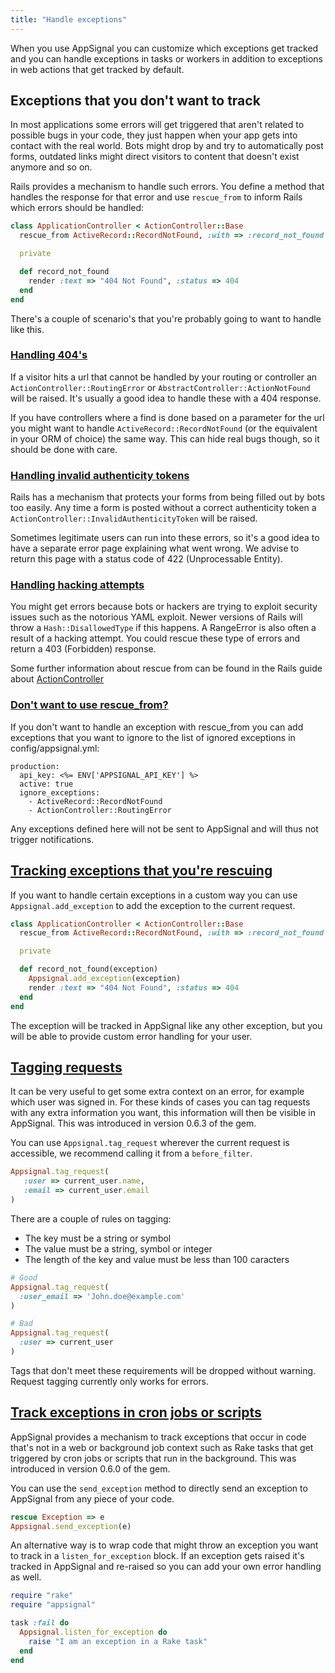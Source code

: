 ```yaml
---
title: "Handle exceptions"
---
```


When you use AppSignal you can customize which exceptions get tracked and
you can handle exceptions in tasks or workers in addition to exceptions
in web actions that get tracked by default.

## Exceptions that you don't want to track

In most applications some errors will get triggered that aren't related
to possible bugs in your code, they just happen when your app gets into
contact with the real world. Bots might drop by and try to automatically
post forms, outdated links might direct visitors to content that doesn't
exist anymore and so on.

Rails provides a mechanism to handle such errors. You define a method
that handles the response for that error and use `rescue_from` to
inform Rails which errors should be handled:

```ruby
class ApplicationController < ActionController::Base
  rescue_from ActiveRecord::RecordNotFound, :with => :record_not_found

  private

  def record_not_found
    render :text => "404 Not Found", :status => 404
  end
end
```

There's a couple of scenario's that you're probably going to want to handle
like this.

### [Handling 404's](#404)

If a visitor hits a url that cannot be handled by your routing or
controller an `ActionController::RoutingError` or
`AbstractController::ActionNotFound` will be raised. It's usually a
good idea to handle these with a 404 response.

If you have controllers where a find is done based on a parameter for
the url you might want to handle `ActiveRecord::RecordNotFound` (or the
equivalent in your ORM of choice) the same way. This can hide real bugs
though, so it should be done with care.

### [Handling invalid authenticity tokens](#invalid_authenticity_tokens)

Rails has a mechanism that protects your forms from being filled out by
bots too easily. Any time a form is posted without a correct authenticity
token a `ActionController::InvalidAuthenticityToken` will be raised.

Sometimes legitimate users can run into these errors, so it's a good
idea to have a separate error page explaining what went wrong. We advise
to return this page with a status code of 422 (Unprocessable Entity).

### [Handling hacking attempts](#hacking-attempts)

You might get errors because bots or hackers are trying to exploit
security issues such as the notorious YAML exploit. Newer versions of
Rails will throw a `Hash::DisallowedType` if this happens. A RangeError is
also often a result of a hacking attempt. You could rescue these type of
errors and return a 403 (Forbidden) response.

Some further information about rescue from can be found in the Rails
guide about
[ActionController](http://guides.rubyonrails.org/action_controller_overview.html#rescue_from)

### [Don't want to use rescue_from?](#ignore-exceptions)

If you don't want to handle an exception with rescue_from you can add
exceptions that you want to ignore to the list of ignored exceptions in
config/appsignal.yml:

````
production:
  api_key: <%= ENV['APPSIGNAL_API_KEY'] %>
  active: true
  ignore_exceptions:
    - ActiveRecord::RecordNotFound
    - ActionController::RoutingError
`````

Any exceptions defined here will not be sent to AppSignal and will thus
not trigger notifications.

## [Tracking exceptions that you're rescuing](#tracking-when-handling)

If you want to handle certain exceptions in a custom way you can use
`Appsignal.add_exception` to add the exception to the current request.

```ruby
class ApplicationController < ActionController::Base
  rescue_from ActiveRecord::RecordNotFound, :with => :record_not_found

  private

  def record_not_found(exception)
    Appsignal.add_exception(exception)
    render :text => "404 Not Found", :status => 404
  end
end
```

The exception will be tracked in AppSignal like any other exception, but
you will be able to provide custom error handling for your user.

## [Tagging requests](#tagging-requests)

It can be very useful to get some extra context on an error, for example
which user was signed in. For these kinds of cases you can tag requests with
any extra information you want, this information will then be visible in AppSignal.
This was introduced in version 0.6.3 of the gem.

You can use `Appsignal.tag_request` wherever the current request is accessible, we
recommend calling it from a `before_filter`.

```ruby
Appsignal.tag_request(
   :user => current_user.name,
   :email => current_user.email
)
```

There are a couple of rules on tagging:

* The key must be a string or symbol
* The value must be a string, symbol or integer
* The length of the key and value must be less than 100 caracters

```ruby
# Good
Appsignal.tag_request(
  :user_email => 'John.doe@example.com'
)

# Bad
Appsignal.tag_request(
  :user => current_user
)
```

Tags that don't meet these requirements will be dropped without warning.
Request tagging currently only works for errors.

## [Track exceptions in cron jobs or scripts](#cron-jobs-scripts)

AppSignal provides a mechanism to track exceptions that occur in code
that's not in a web or background job context such as Rake tasks that get triggered by
cron jobs or scripts that run in the background. This was introduced in
version 0.6.0 of the gem.

You can use the `send_exception` method to directly send an exception to
AppSignal from any piece of your code.

````ruby
rescue Exception => e
Appsignal.send_exception(e)
````

An alternative way is to wrap code that might throw an exception you
want to track in a `listen_for_exception` block. If an exception gets
raised it's tracked in AppSignal and re-raised so you can add your own
error handling as well.

````ruby
require "rake"
require "appsignal"

task :fail do
  Appsignal.listen_for_exception do
    raise "I am an exception in a Rake task"
  end
end
````
